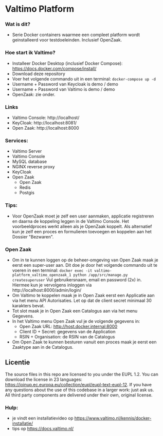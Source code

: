 # Valtimo Platform

### Wat is dit? 
- Serie Docker containers waarmee een compleet platform wordt geinstalleerd voor testdoeleinden. Inclusief OpenZaak.

### Hoe start ik Valtimo?
- Installeer Docker Desktop (inclusief Docker Compose): https://docs.docker.com/compose/install/
- Download deze repository
- Voer het volgende commando uit in een terminal:
```docker-compose up -d```
- Username + Password van Keycloak is demo / demo
- Username + Password van Valtimo is demo / demo
- OpenZaak: zie onder. 

### Links
- Valtimo Console: http://localhost/
- KeyCloak: http://localhost:8081/
- Open Zaak: http://localhost:8000

### Services:
- Valtimo Server
- Valtimo Console
- MySQL database
- NGINX reverse proxy
- KeyCloak
- Open Zaak
  - Open Zaak
  - Redis 
  - Postgis

### Tips:
- Voor OpenZaak moet je zelf een user aanmaken, applicatie registreren en daarna de koppeling leggen in de Valtimo Console. Het voorbeeldproces werkt alleen als je OpenZaak koppelt. Als alternatief kun je zelf een proces en formulieren toevoegen en koppelen aan het Dossier "Bezwaren". 

### Open Zaak
- Om in te kunnen loggen op de beheer-omgeving van Open Zaak maak je eerst een super-user aan. Dit doe je door het volgende commando uit te voeren in een terminal:
```docker exec -it valtimo-platform_valtimo_openzaak_1 python /app/src/manage.py createsuperuser```
Vul gebruikersnaam, email en password (2x) in. Hiermee kun je vervolgens inloggen via http://localhost:8000/admin/login/
- Om Valtimo te koppelen maak je in Open Zaak eerst een Applicatie aan via het menu API Autorisaties. Let op dat de client secret minimaal 30 karakters bevat.
- Tot slot maak je in Open Zaak een Catalogus aan via het menu Gegevens. 
- In het Valtimo menu Open Zaak vul je de volgende gegevens in:
  - Open Zaak URL: http://host.docker.internal:8000
  - Client ID + Secret: gegevens van de Application
  - RSIN + Organisation: de RSIN van de Catalogus
- Om Open Zaak te kunnen besturen vanuit een proces maak je eerst een Zaaktype aan in de Catalogus.

## Licentie
The source files in this repo are licensed to you under the EUPL 1.2. You can download the license in 23 languages: https://joinup.ec.europa.eu/collection/eupl/eupl-text-eupl-12. If you have any questions about the use of this codebase in a larger work: just ask us. 
All third party components are delivered under their own, original license.

### Hulp:
- je vindt een installatievideo op https://www.valtimo.nl/kennis/docker-installatie/
- tips op https://docs.valtimo.nl/
